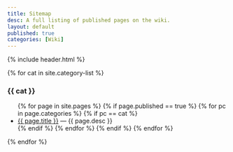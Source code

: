 ```yaml
---
title: Sitemap
desc: A full listing of published pages on the wiki.
layout: default
published: true
categories: [Wiki]
---
```

{% include header.html %}

{% for cat in site.category-list %}
### {{ cat }}
<ul>
{% for page in site.pages %}
{% if page.published == true %}
{% for pc in page.categories %}
{% if pc == cat %}
<li>
  <a href="/Ruby_for_Dragons{{ page.url }}">{{ page.title }}</a> &mdash; {{ page.desc }}
</li>
{% endif %} <!-- cat-match-p -->
{% endfor %} <!-- page-category -->
{% endif %} <!-- published-p -->
{% endfor %} <!-- page -->
</ul>
{% endfor %} <!-- cat -->
